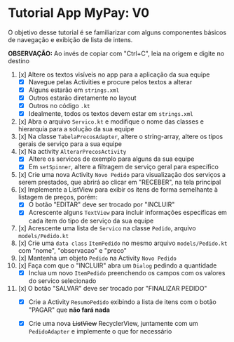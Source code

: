 # Tutorial App MyPay: V0

O objetivo desse tutorial é se familiarizar com alguns componentes básicos de navegação e exibição de lista de intens.

**OBSERVAÇÃO:** Ao invés de copiar com "Ctrl+C", leia na origem e digite no destino

1. [x] Altere os textos visíveis no app para a aplicação da sua equipe
   - [x] Navegue pelas Activities e procure pelos textos a alterar
   - [x] Alguns estarão em `strings.xml`
   - [x] Outros estarão diretamente no layout
   - [x] Outros no código `.kt`
   - [x] Idealmente, todos os textos devem estar em `strings.xml`
2. [x] Abra o arquivo `Servico.kt` e modifique o nome das classes e hierarquia para a solução da sua equipe
3. [x] Na classe `TabelaPrecosAdapter`, altere o string-array, altere os tipos gerais de serviço para a sua equipe
4. [x] Na activity `AlterarPrecosActivity`
   - [x] Altere os servicos de exemplo para alguns da sua equipe
   - [x] Em `setSpinner`, altere a filtragem de serviço geral para específico
5. [x] Crie uma nova Activity `Novo Pedido` para visualização dos serviços a serem prestados, que abrirá ao clicar em "RECEBER", na tela principal
6. [x] Implemente a ListView para exibir os itens de forma semelhante à listagem de preços, porém:
   - [x] O botão "EDITAR" deve ser trocado por "INCLUIR"
   - [x] Acrescente alguns `TextView` para incluir informações específicas em cada item do tipo de serviço da sua equipe
7. [x] Acrescente uma lista de `Servico` na classe `Pedido`, arquivo `models/Pedido.kt`
8. [x] Crie uma `data class` `ItemPedido` no mesmo arquivo `models/Pedido.kt` com "nome", "observacao" e "preco"
9. [x] Mantenha um objeto `Pedido` na Activity `Novo Pedido`
10. [x] Faça com que o "INCLUIR" abra um `Dialog`  pedindo a quantidade
    - [x] Inclua um novo `ItemPedido` preenchendo os campos com os valores do servico selecionado
11. [x] O botão "SALVAR" deve ser trocado por "FINALIZAR PEDIDO"
    - [x] Crie a Activity `ResumoPedido` exibindo a lista de itens com o botão "PAGAR" que **não fará nada**
    - [x] Crie uma nova ~~ListView~~ RecyclerView, juntamente com um `PedidoAdapter` e implemente o que for necessário

